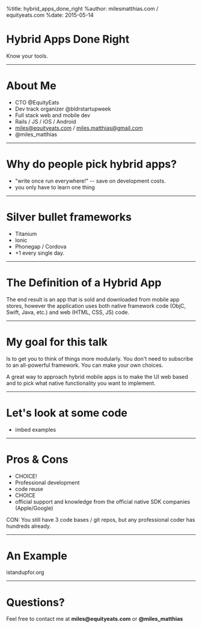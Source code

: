 %title: hybrid_apps_done_right
%author: milesmatthias.com / equityeats.com
%date: 2015-05-14

# Hybrid Apps Done Right

Know your tools.

---

# About Me

* CTO @EquityEats
* Dev track organizer @bldrstartupweek
* Full stack web and mobile dev
* Rails / JS / iOS / Android 
* miles@equityeats.com / miles.matthias@gmail.com
* @miles_matthias

---

# Why do people pick hybrid apps?

* "write once run everywhere!" -- save on development costs.
* you only have to learn one thing

---

# Silver bullet frameworks

* Titanium
* Ionic
* Phonegap / Cordova
* +1 every single day.

---

# The Definition of a Hybrid App

The end result is an app that is sold and downloaded from mobile app stores, however the application uses both native framework code (ObjC, Swift, Java, etc.) and web (HTML, CSS, JS) code.

---

# My goal for this talk

Is to get you to think of things more modularly. You don't need to subscribe to an all-powerful framework. You can make your own choices.

A great way to approach hybrid mobile apps is to make the UI web based and to pick what native functionality you want to implement.

---

# Let's look at some code

* imbed examples

---

# Pros & Cons

* CHOICE!
* Professional development
* code reuse
* CHOICE
* official support and knowledge from the official native SDK companies (Apple/Google)

CON: You still have 3 code bases / git repos, but any professional coder has hundreds already.

---

# An Example


istandupfor.org

---

# Questions?

Feel free to contact me at __miles@equityeats.com__ or __@miles_matthias__



